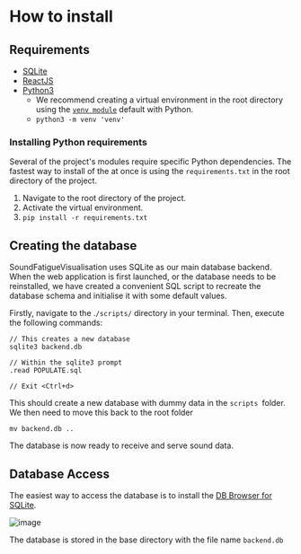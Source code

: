 # How to install

## Requirements

* [SQLite](https://sqlitebrowser.org)
* [ReactJS](https://reactjs.org)
* [Python3](https://www.python.org)
  * We recommend creating a virtual environment in the root directory using the [`venv module`](https://docs.python.org/3/library/venv.html) default with Python.
  * `python3 -m venv 'venv'`

### Installing Python requirements

Several of the project's modules require specific Python dependencies. The fastest way to install of the at once is using the `requirements.txt` in the root directory of the project.&#x20;

1. Navigate to the root directory of the project.
2. Activate the virtual environment.&#x20;
3. `pip install -r requirements.txt`&#x20;

## Creating the database

SoundFatigueVisualisation uses SQLite as our main database backend. When the web application is first launched, or the database needs to be reinstalled, we have created a convenient SQL script to recreate the database schema and initialise it with some default values.&#x20;

Firstly, navigate to the .`/scripts/` directory in your terminal. Then, execute the following commands:

```
// This creates a new database
sqlite3 backend.db

// Within the sqlite3 prompt
.read POPULATE.sql

// Exit <Ctrl+d>
```

This should create a new database with dummy data in the `scripts `folder. We then need to move this back to the root folder

`mv backend.db ..`

The database is now ready to receive and serve sound data.

## Database Access

The easiest way to access the database is to install the [DB Browser for SQLite](https://sqlitebrowser.org).&#x20;

![image](https://user-images.githubusercontent.com/68227178/195305146-83d51f8c-fa60-4d1a-94da-a8c5b92e89d6.png)

The database is stored in the base directory with the file name `backend.db`

